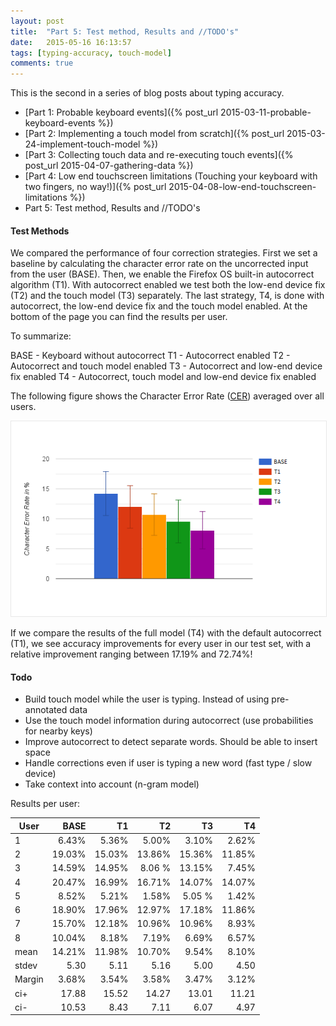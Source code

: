 ```yaml
---
layout: post
title:  "Part 5: Test method, Results and //TODO's"
date:   2015-05-16 16:13:57
tags: [typing-accuracy, touch-model]
comments: true
---
```

This is the second in a series of blog posts about typing accuracy.

* [Part 1: Probable keyboard events]({% post_url 2015-03-11-probable-keyboard-events %})
* [Part 2: Implementing a touch model from scratch]({% post_url 2015-03-24-implement-touch-model %})
* [Part 3: Collecting touch data and re-executing touch events]({% post_url 2015-04-07-gathering-data %})
* [Part 4: Low end touchscreen limitations (Touching your keyboard with two fingers, no way!)]({% post_url 2015-04-08-low-end-touchscreen-limitations %})
* Part 5: Test method, Results and //TODO's

#### Test Methods

We compared the performance of four correction strategies. First we set a baseline by calculating the character error rate on the uncorrected input from the user (BASE). Then, we enable the Firefox OS built-in autocorrect algorithm (T1). With autocorrect enabled we test both the low-end device fix (T2) and the touch model (T3) separately. The last strategy, T4, is done with autocorrect, the low-end device fix and the touch model enabled. At the bottom of the page you can find the results per user.

To summarize:

BASE - Keyboard without autocorrect
T1 - Autocorrect enabled
T2 - Autocorrect and touch model enabled
T3 - Autocorrect and low-end device fix enabled
T4 - Autocorrect, touch model and low-end device fix enabled

The following figure shows the Character Error Rate ([CER](https://sites.google.com/site/textdigitisation/qualitymeasures/basics)) averaged over all users.

<p style="max-width:600px; margin: 0px auto;">
	<img src="/assets/results_bar.png" alt="app" style="border: 1px solid #E8E8E8;">	
</p>

If we compare the results of the full model (T4) with the default autocorrect (T1), we see accuracy improvements for every user in our test set, with a relative improvement ranging between 17.19% and 72.74%!

#### Todo
 * Build touch model while the user is typing. Instead of using pre-annotated data
 * Use the touch model information during autocorrect (use probabilities for nearby keys)
 * Improve autocorrect to detect separate words. Should be able to insert space
 * Handle corrections even if user is typing a new word (fast type / slow device)
 * Take context into account (n-gram model)


 Results per user:

| User          | BASE   		|   T1  |    T2  |   T3   |     T4    |
| ------------- | -------------:| -----:| ------:| ------:| ---------:|
| 1 	        |   6.43% 		| 5.36% |  5.00% | 	3.10% | 	2.62% |
| 2 	        |  19.03%		|15.03% | 13.86% | 15.36% |    11.85% |
| 3 	        |  14.59%    	|14.95% | 8.06 % | 13.15% | 	7.45% |
| 4 	        |  20.47% 		|16.99% | 16.71% | 14.07% |    14.07% |
| 5 	        |   8.52% 	 	| 5.21% |  1.58% | 5.05 % | 	1.42% |
| 6 	        |  18.90%		|17.96% | 12.97% | 17.18% |    11.86% |
| 7 	        |  15.70%		|12.18% | 10.96% | 10.96% | 	8.93% |
| 8 	        |  10.04%		| 8.18% |  7.19% | 	6.69% | 	6.57% |
| mean			|  14.21%		|11.98%	| 10.70% |	9.54% | 	8.10% |
| stdev			|    5.30		|  5.11	|   5.16 |	 5.00 |		 4.50 |
| Margin		|  	3.68%		| 3.54%	|  3.58% |	3.47% |		3.12% |
| ci+			|   17.88		| 15.52	|  14.27 |	13.01 |		11.21 |
| ci-			|   10.53		|  8.43	|   7.11 |	 6.07 |		 4.97 |

